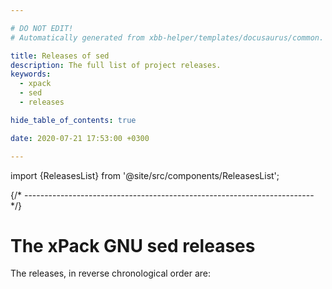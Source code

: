 ```yaml
---

# DO NOT EDIT!
# Automatically generated from xbb-helper/templates/docusaurus/common.

title: Releases of sed
description: The full list of project releases.
keywords:
  - xpack
  - sed
  - releases

hide_table_of_contents: true

date: 2020-07-21 17:53:00 +0300

---
```


import {ReleasesList} from '@site/src/components/ReleasesList';

{/* ------------------------------------------------------------------------ */}

# The xPack GNU sed releases

The releases, in reverse chronological order are:

<ReleasesList />
